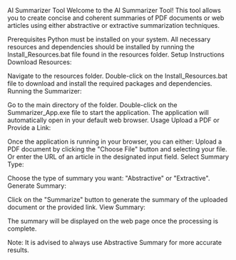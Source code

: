 AI Summarizer Tool
Welcome to the AI Summarizer Tool! This tool allows you to create concise and coherent summaries of PDF documents or web articles using either abstractive or extractive summarization techniques.

Prerequisites
Python must be installed on your system.
All necessary resources and dependencies should be installed by running the Install_Resources.bat file found in the resources folder.
Setup Instructions
Download Resources:

Navigate to the resources folder.
Double-click on the Install_Resources.bat file to download and install the required packages and dependencies.
Running the Summarizer:

Go to the main directory of the folder.
Double-click on the Summarizer_App.exe file to start the application.
The application will automatically open in your default web browser.
Usage
Upload a PDF or Provide a Link:

Once the application is running in your browser, you can either:
Upload a PDF document by clicking the "Choose File" button and selecting your file.
Or enter the URL of an article in the designated input field.
Select Summary Type:

Choose the type of summary you want: "Abstractive" or "Extractive".
Generate Summary:

Click on the "Summarize" button to generate the summary of the uploaded document or the provided link.
View Summary:

The summary will be displayed on the web page once the processing is complete.

Note: It is advised to always use Abstractive Summary for more accurate results.